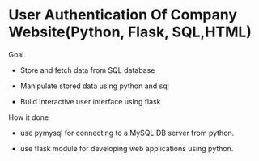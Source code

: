 # User Authentication Of Company Website(Python, Flask, SQL,HTML)
Goal

- Store and fetch data from  SQL database 

-  Manipulate stored data using python and sql

-  Build interactive user interface using flask

How it done

- use pymysql for connecting to a MySQL DB server from python.

- use flask module for developing web applications using python.
